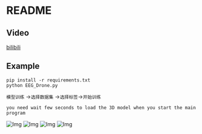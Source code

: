 # README

## Video

[bilibili](https://www.bilibili.com/video/BV1t84y1q7UU/?share_source=copy_web&vd_source=5c96f762c988c468ce28dd44872b19b8)

## Example
```
pip install -r requirements.txt
python EEG_Drone.py
```
 `模型训练` ->`选择数据集` ->`选择标签`->`开始训练`
```
you need wait few seconds to load the 3D model when you start the main program
```


![Img](https://imgpool.protodrive.xyz/img/yank-note-picgo-img-20221022191722.png#pic_center%20=400x)
![Img](https://imgpool.protodrive.xyz/img/yank-note-picgo-img-20221022191742.png#pic_center%20=400x)
![Img](https://imgpool.protodrive.xyz/img/yank-note-picgo-img-20221022191843.png#pic_center%20=400x)
![Img](https://imgpool.protodrive.xyz/img/yank-note-picgo-img-20221022192017.png#pic_center%20=400x)
